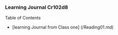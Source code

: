 ### Learning Journal Cr102d8

Table of Contents

- [learning Journal from Class one] (/Reading01.md)
